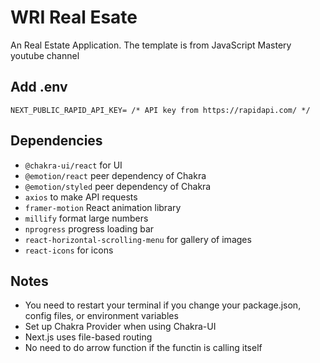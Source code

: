 # WRI Real Esate
An Real Estate Application.  The template is from JavaScript Mastery youtube channel

## Add .env
```
NEXT_PUBLIC_RAPID_API_KEY= /* API key from https://rapidapi.com/ */
```

## Dependencies
- `@chakra-ui/react` for UI
- `@emotion/react` peer dependency of Chakra
- `@emotion/styled` peer dependency of Chakra
- `axios` to make API requests
- `framer-motion` React animation library
- `millify` format large numbers
- `nprogress` progress loading bar
- `react-horizontal-scrolling-menu` for gallery of images
- `react-icons` for icons

## Notes
- You need to restart your terminal if you change your package.json, config files, or environment variables
- Set up Chakra Provider when using Chakra-UI
- Next.js uses file-based routing
- No need to do arrow function if the functin is calling itself